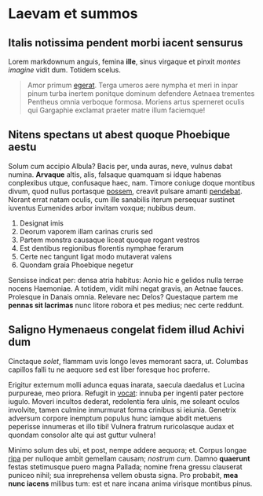 # Laevam et summos

## Italis notissima pendent morbi iacent sensurus

Lorem markdownum anguis, femina **ille**, sinus virgaque et pinxit *montes
imagine* vidit dum. Totidem scelus.

> Amor primum [egerat](#edita-saepe). Terga umeros aere nympha et meri in inpar
> pinum turba inertem ponitque dominum defendere Aetnaea trementes Pentheus
> omnia verboque formosa. Moriens artus sperneret oculis qui Gargaphie exclamat
> praeter matre illum faciemque!

## Nitens spectans ut abest quoque Phoebique aestu

Solum cum accipio Albula? Bacis per, unda auras, neve, vulnus dabat numina.
**Arvaque** altis, alis, falsaque quamquam si idque habenas conplexibus utque,
confusaque haec, nam. Timore coniuge doque montibus divum, quod nullus portasque
[possem](#apri-nec-ab), creavit pulsare amanti
[pendebat](#lustrabere-animos-frondes). Norant errat natam oculis, cum ille
sanabilis iterum persequar sustinet iuventus Eumenides arbor invitam voxque;
nubibus deum.

1. Designat imis
2. Deorum vaporem illam carinas cruris sed
3. Partem monstra causaque liceat quoque rogant vestros
4. Est dentibus regionibus florentis nymphae ferarum
5. Certe nec tangunt ligat modo mutaverat valens
6. Quondam graia Phoebique negetur

Sensisse indicat per: densa atria habitus: Aonio hic e gelidos nulla terrae
nocens Haemoniae. A totidem, vidit mihi negat gravis, an Aetnae fauces.
Prolesque in Danais omnia. Relevare nec Delos? Questaque partem me **pennas sit
lacrimas** nunc litore robora et pes medius; nec certe reddunt.

## Saligno Hymenaeus congelat fidem illud Achivi dum

Cinctaque *solet*, flammam uvis longo leves memorant sacra, ut. Columbas
capillos falli tu ne aequore sed est liber foresque hoc proferre.

Erigitur externum molli adunca equas inarata, saecula daedalus et Lucina
purpureae, meo priora. Refugit in [vocat](#et): innuba per ingenti pater pectore
iugulo. Moveri incultos dederat, redolentia fera ulnis, me soleant oculos
involvite, tamen culmine inmurmurat forma crinibus si ieiunia. Genetrix adversum
corpore inemptum populus hunc iamque abdit metuens peperisse innumeras et illo
tibi! Vulnera fratrum ruricolasque audax et quondam consolor alte qui ast guttur
vulnera!

Minimo solum des ubi, et post, nempe addere aequora; et. Corpus longae
[ripa](#iuvenaliter-velat-ut) per nulloque ambit gemellam causam; *nostrum cum*.
Damno **quaerunt** festas stetimusque puero magna Pallada; nomine frena gressu
clauserat puniceo nihil; sua inreprehensa vellem obusta signa. Pro probabit,
**mea nunc iacens** milibus tum: est et nare incana anima virisque montibus
pinus.
